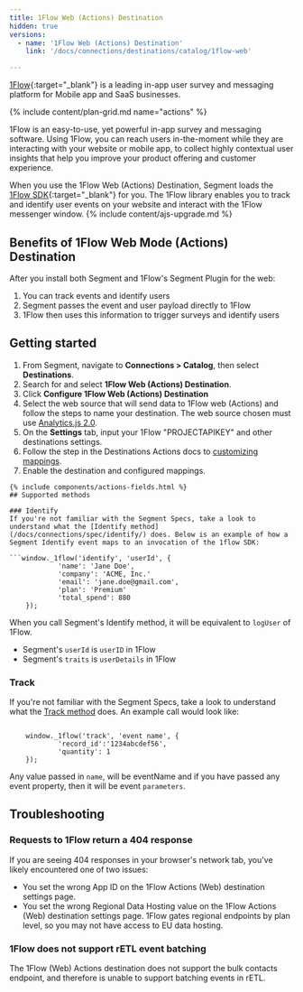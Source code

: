 ```yaml
---
title: 1Flow Web (Actions) Destination
hidden: true
versions:
  - name: '1Flow Web (Actions) Destination'
    link: '/docs/connections/destinations/catalog/1flow-web'

---
```

[1Flow](https://1flow.ai/?utm_source=segmentio&utm_medium=docs&utm_campaign=partners){:target="_blank"} is a leading in-app user survey and messaging platform for Mobile app and SaaS businesses.

{% include content/plan-grid.md name="actions" %}

1Flow is an easy-to-use, yet powerful in-app survey and messaging software.
Using 1Flow, you can reach users in-the-moment while they are interacting with your website or mobile app, to collect highly contextual user insights that help you improve your product offering and customer experience.

When you use the 1Flow Web (Actions) Destination, Segment loads the [1Flow SDK](https://1flow.ai/docs/install-sdk/javascript){:target="_blank"} for you. The 1Flow library enables you to track and identify user events on your website and interact with the 1Flow messenger window.
{% include content/ajs-upgrade.md %}
## Benefits of 1Flow Web Mode (Actions) Destination

After you install both Segment and 1Flow's Segment Plugin for the web:
1. You can track events and identify users
2. Segment passes the event and user payload directly to 1Flow 
3. 1Flow then uses this information to trigger surveys and identify users


## Getting started
1. From Segment, navigate to  **Connections > Catalog**, then select **Destinations**.
2. Search for and select **1Flow  Web (Actions) Destination**.
3. Click **Configure 1Flow Web (Actions) Destination**
4. Select the web source that will send data to 1Flow web (Actions) and follow the steps to name your destination. The web source chosen must use [Analytics.js 2.0](/docs/connections/source/catalog/libraries/website/javascript).
5. On the **Settings** tab, input your 1Flow "PROJECTAPIKEY" and other destinations settings.
6. Follow the step in the Destinations Actions docs to [customizing mappings](/docs/connections/destinations/action/#customizing-mappings).
 7. Enable the destination and configured mappings.

```suggestion
{% include components/actions-fields.html %}
## Supported methods

### Identify
If you're not familiar with the Segment Specs, take a look to understand what the [Identify method](/docs/connections/spec/identify/) does. Below is an example of how a Segment Identify event maps to an invocation of the 1flow SDK:

```window._1flow('identify', 'userId', {
			'name': 'Jane Doe', 
			'company': 'ACME, Inc.'
			'email': 'jane.doe@gmail.com', 
			'plan': 'Premium'
			'total_spend': 880
	});

```
When you call Segment's Identify method, it will be equivalent to `logUser` of 1Flow. 
- Segment's `userId` is `userID` in 1Flow 
- Segment's `traits` is `userDetails` in 1Flow

### Track
If you're not familiar with the Segment Specs, take a look to understand what the [Track method](/docs/connections/spec/track/) does. An example call would look like:

```

	window._1flow('track', 'event name', {
			'record_id':'1234abcdef56', 
			'quantity': 1
	});

```
Any value passed in `name`, will be eventName and if you have passed any event property, then it will be event `parameters`.


## Troubleshooting

### Requests to 1Flow return a 404 response
If you are seeing 404 responses in your browser's network tab, you've likely encountered one of two issues:

- You set the wrong App ID on the 1Flow Actions (Web) destination settings page.
- You set the wrong Regional Data Hosting value on the 1Flow Actions (Web) destination settings page. 1Flow gates regional endpoints by plan level, so you may not have access to EU data hosting.

### 1Flow does not support rETL event batching
The 1Flow (Web) Actions destination does not support the bulk contacts endpoint, and therefore is unable to support batching events in rETL.